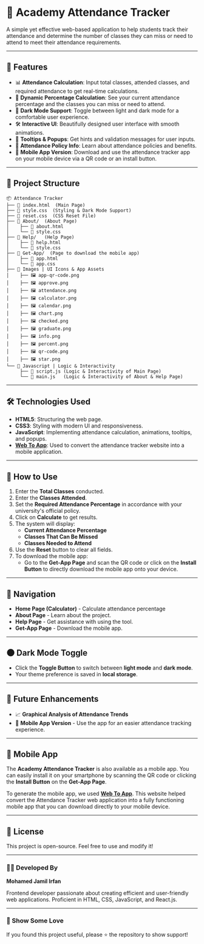 # 📘 Academy Attendance Tracker

A simple yet effective web-based application to help students track their attendance and determine the number of classes they can miss or need to attend to meet their attendance requirements.

---

## 🚀 Features

- 📊 **Attendance Calculation**: Input total classes, attended classes, and required attendance to get real-time calculations.
- 🔢 **Dynamic Percentage Calculation**: See your current attendance percentage and the classes you can miss or need to attend.
- 🎨 **Dark Mode Support**: Toggle between light and dark mode for a comfortable user experience.
- 🛠️ **Interactive UI**: Beautifully designed user interface with smooth animations.
- 📌 **Tooltips & Popups**: Get hints and validation messages for user inputs.
- 📜 **Attendance Policy Info**: Learn about attendance policies and benefits.
- 📱 **Mobile App Version**: Download and use the attendance tracker app on your mobile device via a QR code or an install button.

---

## 📂 Project Structure

```
📦 Attendance Tracker
├── 📜 index.html  (Main Page)
├── 📜 style.css  (Styling & Dark Mode Support)
├── 📜 reset.css  (CSS Reset File)
├── 📁 About/  (About Page)
│    ├── 📜 about.html
│    └── 📜 style.css
├── 📁 Help/   (Help Page)
│    ├── 📜 help.html
│    └── 📜 style.css
├── 📁 Get-App/  (Page to download the mobile app)
│    ├── 📜 app.html
│    └── 📜 app.css
├── 📁 Images | UI Icons & App Assets
│    ├── 🖼️ app-qr-code.png
│    ├── 🖼️ approve.png
│    ├── 🖼️ attendance.png
│    ├── 🖼️ calculator.png
│    ├── 🖼️ calendar.png
│    ├── 🖼️ chart.png
│    ├── 🖼️ checked.png
│    ├── 🖼️ graduate.png
│    ├── 🖼️ info.png
│    ├── 🖼️ percent.png
│    ├── 🖼️ qr-code.png
│    ├── 🖼️ star.png
└── 📁 Javascript | Logic & Interactivity
     ├── 📜 script.js (Logic & Interactivity of Main Page)
     └── 📜 main.js   (Logic & Interactivity of About & Help Page)

```

---

## 🛠️ Technologies Used

- **HTML5**: Structuring the web page.
- **CSS3**: Styling with modern UI and responsiveness.
- **JavaScript**: Implementing attendance calculation, animations, tooltips, and popups.
- **[Web To App](https://www.webintoapp.com/)**: Used to convert the attendance tracker website into a mobile application.

---

## 🎯 How to Use

1. Enter the **Total Classes** conducted.
2. Enter the **Classes Attended**.
3. Set the **Required Attendance Percentage** in accordance with your university's official policy.
4. Click on **Calculate** to get results.
5. The system will display:
   - **Current Attendance Percentage**
   - **Classes That Can Be Missed**
   - **Classes Needed to Attend**
6. Use the **Reset** button to clear all fields.
7. To download the mobile app:
   - Go to the **Get-App Page** and scan the QR code or click on the **Install Button** to directly download the mobile app onto your device.

---

## 📌 Navigation

- **Home Page (Calculator)** - Calculate attendance percentage
- **About Page** - Learn about the project.
- **Help Page** - Get assistance with using the tool.
- **Get-App Page** - Download the mobile app.

---

## 🌑 Dark Mode Toggle

- Click the **Toggle Button** to switch between **light mode** and **dark mode**.
- Your theme preference is saved in **local storage**.

---

## 🔧 Future Enhancements

- 📈 **Graphical Analysis of Attendance Trends**
- 📱 **Mobile App Version** - Use the app for an easier attendance tracking experience.

---

## 📱 Mobile App

The **Academy Attendance Tracker** is also available as a mobile app. You can easily install it on your smartphone by scanning the QR code or clicking the **Install Button** on the **Get-App Page**.

To generate the mobile app, we used **[Web To App](https://www.webintoapp.com/)**. This website helped convert the Attendance Tracker web application into a fully functioning mobile app that you can download directly to your mobile device.

---

## 📄 License

This project is open-source. Feel free to use and modify it!

---

### 👨‍💻 Developed By

**Mohamed Jamil Irfan**

Frontend developer passionate about creating efficient and user-friendly web applications. Proficient in HTML, CSS, JavaScript, and React.js.

---

### 🌟 Show Some Love

If you found this project useful, please ⭐ the repository to show support!
